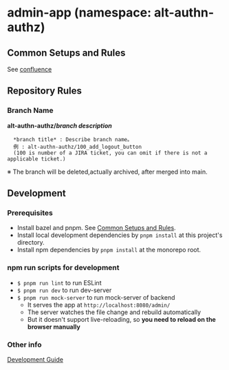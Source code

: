 # admin-app (namespace: alt-authn-authz)

## Common Setups and Rules

See [confluence](https://confluence.tri-ad.tech/pages/viewpage.action?pageId=377865408)

## Repository Rules

### Branch Name

**alt-authn-authz/_branch description_**

      *branch title* : Describe branch name。
      例 : alt-authn-authz/100_add_logout_button
      (100 is number of a JIRA ticket, you can omit if there is not a applicable ticket.)

※ The branch will be deleted,actually archived, after merged into main.

## Development

### Prerequisites

- Install bazel and pnpm. See [Common Setups and Rules](#Common-Setups-and-Rules).
- Install local development dependencies by `pnpm install` at this project's directory.
- Install npm dependencies by `pnpm install` at the monorepo root.

### npm run scripts for development

- `$ pnpm run lint` to run ESLint
- `$ pnpm run dev` to run dev-server
- `$ pnpm run mock-server` to run mock-server of backend
  - It serves the app at `http://localhost:8080/admin/`
  - The server watches the file change and rebuild automatically
  - But it doesn't support live-reloading, so **you need to reload on the browser manually**

###  Other info

[Development Guide](./docs/DevelopmentGuide.md)

